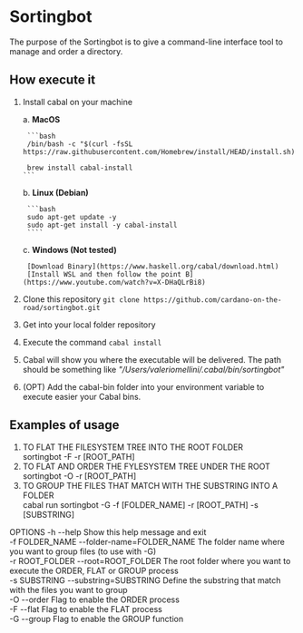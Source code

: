 # Sortingbot

The purpose of the Sortingbot is to give a command-line interface tool to manage and order a directory.



## How execute it

1. Install cabal on your machine
    
    a. 	**MacOS** 

        ```bash
		/bin/bash -c "$(curl -fsSL https://raw.githubusercontent.com/Homebrew/install/HEAD/install.sh)"
        
        brew install cabal-install 
       ```

	b. **Linux (Debian)**
        
        ```bash
		sudo apt-get update -y
		sudo apt-get install -y cabal-install
        ````
	
	c. **Windows (Not tested)**
        
        [Download Binary](https://www.haskell.org/cabal/download.html)
        [Install WSL and then follow the point B](https://www.youtube.com/watch?v=X-DHaQLrBi8)

2.  Clone this repository ```git clone https://github.com/cardano-on-the-road/sortingbot.git```
3.  Get into your local folder repository
4.  Execute the command  ```cabal install```
5.  Cabal will show you where the executable will be delivered. The path should be something like *"/Users/valeriomellini/.cabal/bin/sortingbot"*
6.  (OPT) Add the cabal-bin folder into your environment variable to execute easier your Cabal bins. 

## Examples of usage 

1. TO FLAT THE FILESYSTEM TREE INTO THE ROOT FOLDER <br> 
   sortingbot -F -r [ROOT_PATH] 
2. TO FLAT AND ORDER THE FYLESYSTEM TREE UNDER THE ROOT <br>
   sortingbot -O -r [ROOT_PATH] 
3. TO GROUP THE FILES THAT MATCH WITH THE SUBSTRING INTO A FOLDER <br>
   cabal run sortingbot -G -f [FOLDER_NAME] -r [ROOT_PATH] -s [SUBSTRING]


OPTIONS
  -h              --help                     Show this help message and exit <br>
  -f FOLDER_NAME  --folder-name=FOLDER_NAME  The folder name where you want to group files (to use with -G) <br>
  -r ROOT_FOLDER  --root=ROOT_FOLDER         The root folder where you want to execute the ORDER, FLAT or GROUP process <br>
  -s SUBSTRING    --substring=SUBSTRING      Define the substring that match with the files you want to group <br>
  -O              --order                    Flag to enable the ORDER process <br>
  -F              --flat                     Flag to enable the FLAT process <br>
  -G              --group                    Flag to enable the GROUP function <br>
